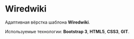 # Wiredwiki

<!-- ![Freebie - Entire Page](freebie.png) -->

Адаптивная вёрстка шаблона **Wiredwiki**.

Используемые технологии: **Bootstrap 3**, **HTML5**, **CSS3**, **GIT**.
